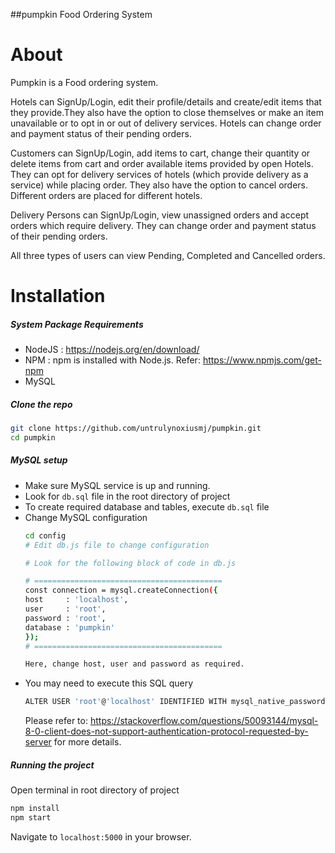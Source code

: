 ##pumpkin
Food Ordering System

# About

Pumpkin is a Food ordering system.


Hotels can SignUp/Login, edit their profile/details and create/edit items that they provide.They also have the option to close themselves or make an item unavailable or to opt in or out of delivery services. Hotels can change order and payment status of their pending orders.

Customers can SignUp/Login, add items to cart, change their quantity or delete items from cart and order available items provided by open Hotels.
They can opt for delivery services of hotels (which provide delivery as a service) while placing order. They also have the option to cancel orders.
Different orders are placed for different hotels.

Delivery Persons can SignUp/Login, view unassigned orders and accept orders which require delivery. They can change order and payment status of their pending orders.

All three types of users can view Pending, Completed and Cancelled orders.

# Installation

##### System Package Requirements

* NodeJS : https://nodejs.org/en/download/
* NPM : npm is installed with Node.js. Refer:  https://www.npmjs.com/get-npm
* MySQL

##### Clone the repo
```sh
git clone https://github.com/untrulynoxiusmj/pumpkin.git
cd pumpkin
```
##### MySQL setup

* Make sure MySQL service is up and running.
* Look for ```db.sql``` file in the root directory of project
* To create required database and tables, execute ```db.sql``` file
* Change MySQL configuration
    ```sh
    cd config
    # Edit db.js file to change configuration

    # Look for the following block of code in db.js

    # ==========================================
    const connection = mysql.createConnection({
    host     : 'localhost',
    user     : 'root',
    password : 'root',
    database : 'pumpkin'
    });
    # ==========================================

    Here, change host, user and password as required.
    ```
* You may need to execute this SQL query
    ```sh
    ALTER USER 'root'@'localhost' IDENTIFIED WITH mysql_native_password BY 'your password'
    ```
    Please refer to:
    https://stackoverflow.com/questions/50093144/mysql-8-0-client-does-not-support-authentication-protocol-requested-by-server
    for more details.


##### Running the project
Open terminal in root directory of project
```sh
npm install
npm start
```

Navigate to `localhost:5000` in your browser.
